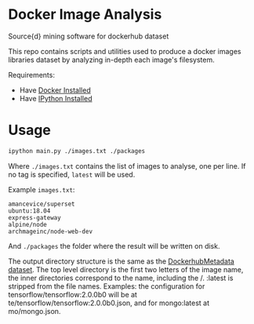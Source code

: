 # Docker Image Analysis

Source{d} mining software for dockerhub dataset

This repo contains scripts and utilities used to produce a docker images libraries dataset by analyzing in-depth each image's filesystem.

Requirements:

- Have [Docker Installed](https://docs.docker.com/install/)
- Have [IPython Installed](https://ipython.org/install.html)

# Usage

```bash
ipython main.py ./images.txt ./packages
```

Where `./images.txt` contains the list of images to analyse, one per line. If no tag is specified, `latest` will be used.

Example `images.txt`:

```
amancevice/superset
ubuntu:18.04
express-gateway
alpine/node
archmageinc/node-web-dev
```

And `./packages` the folder where the result will be written on disk.

The output directory structure is the same as the [DockerhubMetadata dataset](https://github.com/src-d/datasets/tree/master/DockerHubMetadata). The top level directory is the first two letters of the image name, the inner directories correspond to the name, including the /. :latest is stripped from the file names. Examples: the configuration for tensorflow/tensorflow:2.0.0b0 will be at te/tensorflow/tensorflow:2.0.0b0.json, and for mongo:latest at mo/mongo.json.
